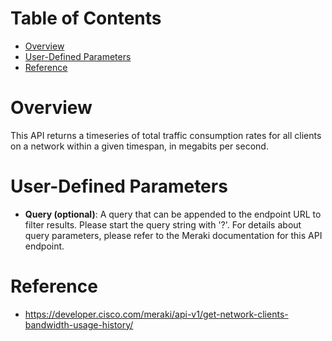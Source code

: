 # Table of Contents
- [Overview](#overview)
- [User-Defined Parameters](#user-defined-parameters)
- [Reference](#reference)

# Overview <a name="overview"></a>
This API returns a timeseries of total traffic consumption rates for all clients on a network within a given timespan, in megabits per second.




# User-Defined Parameters <a name="user-defined-parameters"></a>
* <b>Query (optional)</b>: A query that can be appended to the endpoint URL to filter results. Please start the query string with '?'. For details about query parameters, please refer to the Meraki documentation for this API endpoint.

# Reference <a name="reference"></a>
* https://developer.cisco.com/meraki/api-v1/get-network-clients-bandwidth-usage-history/